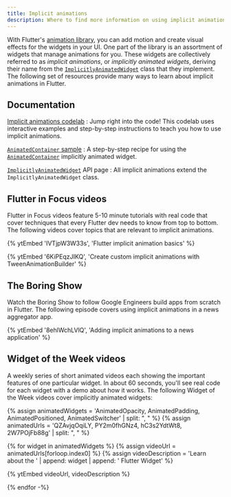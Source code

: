 ```yaml
---
title: Implicit animations
description: Where to find more information on using implicit animations in Flutter.
---
```


With Flutter's [animation library][],
you can add motion and create visual effects
for the widgets in your UI.
One part of the library is an assortment of widgets
that manage animations for you.
These widgets are collectively referred to as _implicit animations_,
or _implicitly animated widgets_, deriving their name from the
[`ImplicitlyAnimatedWidget`][] class that they implement.
The following set of resources provide many ways to learn
about implicit animations in Flutter.

## Documentation

[Implicit animations codelab][]
: Jump right into the code!
  This codelab uses interactive examples
  and step-by-step instructions to teach you
  how to use implicit animations.

[`AnimatedContainer` sample][]
: A step-by-step recipe for using the
  [`AnimatedContainer`][] implicitly animated widget.

[`ImplicitlyAnimatedWidget`][] API page
: All implicit animations extend the `ImplicitlyAnimatedWidget` class.

## Flutter in Focus videos

Flutter in Focus videos feature 5-10 minute tutorials
with real code that cover techniques
that every Flutter dev needs to know from top to bottom.
The following videos cover topics
that are relevant to implicit animations.

{% ytEmbed 'IVTjpW3W33s', 'Flutter implicit animation basics' %}

{% ytEmbed '6KiPEqzJIKQ', 'Create custom implicit animations with TweenAnimationBuilder' %}

## The Boring Show

Watch the Boring Show to follow Google Engineers build apps
from scratch in Flutter. The following episode covers
using implicit animations in a news aggregator app.

{% ytEmbed '8ehlWchLVlQ', 'Adding implicit animations to a news application' %}

## Widget of the Week videos

A weekly series of short animated videos each showing
the important features of one particular widget.
In about 60 seconds, you'll see real code for each
widget with a demo about how it works.
The following Widget of the Week videos cover
implicitly animated widgets:

{% assign animatedWidgets = 'AnimatedOpacity, AnimatedPadding, AnimatedPositioned, AnimatedSwitcher' | split: ", " %}
{% assign animatedUrls = 'QZAvjqOqiLY, PY2m0fhGNz4, hC3s2YdtWt8, 2W7POjFb88g' | split: ", " %}

{% for widget in animatedWidgets %}
{% assign videoUrl = animatedUrls[forloop.index0] %}
{% assign videoDescription = 'Learn about the ' | append: widget | append: ' Flutter Widget' %}

{% ytEmbed videoUrl, videoDescription %}

{% endfor -%}

[`AnimatedContainer` sample]: /cookbook/animation/animated-container
[`AnimatedContainer`]: {{site.api}}/flutter/widgets/AnimatedContainer-class.html
[animation library]: {{site.api}}/flutter/animation/animation-library.html
[Implicit animations codelab]: /codelabs/implicit-animations
[`ImplicitlyAnimatedWidget`]: {{site.api}}/flutter/widgets/ImplicitlyAnimatedWidget-class.html
